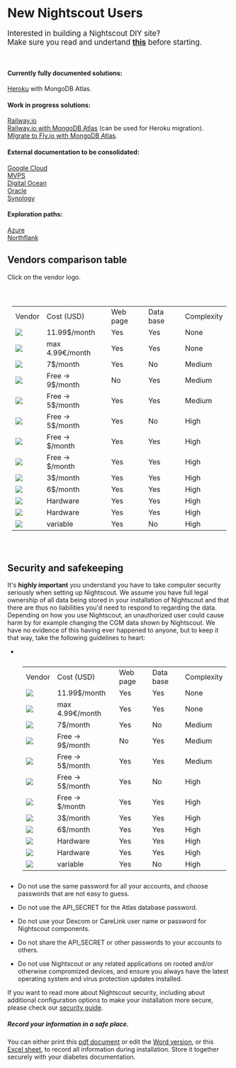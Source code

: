 # New Nightscout Users

<span style="font-size:larger;">Interested in building a Nightscout DIY site?  
Make sure you read and undertand **[this](/#how-much-does-it-cost)** before starting.</span>

</br>

#### Currently fully documented solutions:

[Heroku](../../vendors/heroku/new_user) with MongoDB Atlas.

#### Work in progress solutions:

[Railway.io](../../vendors/railway.app/new_user)  
[Railway.io with MongoDB Atlas](../../vendors/railway.app/migrate) (can be used for Heroku migration).  
[MIgrate to Fly.io with MongoDB Atlas](../../vendors/fly.io/migrate/).

#### External documentation to be consolidated:

[Google Cloud](../../vendors/google/new_user)  
[MVPS](../../vendors/MVPS/new_user)  
[Digital Ocean](../../vendors/digitalocean/new_user)  
[Oracle](../../vendors/oracle/new_user)  
[Synology](../../vendors/synology/new_user)

#### Exploration paths:

[Azure](../../vendors/azure/new_azure)  
[Northflank](../../vendors/northflank/new_user)

## Vendors comparison table

Click on the vendor logo.

<table style="padding:10px">
    <tr>
        <td>Vendor</td>
    	<td>Cost (USD)</td>
        <td>Web page</td>
        <td>Data base</td>
        <td>Complexity</td>
    </tr>
    <tr>
        <td><a href="/vendors/T1Pal/new_user/"><img src="../../vendors/img/T1Pal.png" align="center"></a></td>
    	<td>11.99$/month</td>
        <td>Yes</td>
        <td>Yes</td>
        <td>None</td>
    </tr>
    <tr>
        <td><a href="/vendors/10BE/"><img src="../../vendors/img/10BE.png" align="center"></a></td>
    	<td>max 4.99€/month</td>
        <td>Yes</td>
        <td>Yes</td>
        <td>None</td>
    </tr>
    <tr>
        <td><a href="/vendors/heroku/new_user/"><img src="../../vendors/img/Heroku.png" align="center"></a></td>
    	<td>7$/month</td>
        <td>Yes</td>
        <td>No</td>
        <td>Medium</td>
    </tr>
    <tr>
        <td><a href="/vendors/mongodb/atlas/#create-an-atlas-database"><img src="../../vendors/img/Atlas.png" align="center"></a></td>
    	<td>Free -></br>9$/month</td>
        <td>No</td>
        <td>Yes</td>
        <td>Medium</td>
    </tr>
    <tr>
        <td><a href="/vendors/railway.app/new_user"><img src="../../vendors/img/railway-app-logo.png" align="center"></a></td>
        <td>Free -></br>5$/month</td>
        <td>Yes</td>
        <td>Yes</td>
        <td>Medium</td>
    </tr>
    <tr>
        <td><a href="/vendors/fly.io/new_user"><img src="../../vendors/img/flyio-logo.png" align="center"></a></td>
        <td>Free -></br>5$/month</td>
        <td>Yes</td>
        <td>No</td>
        <td>High</td>
    </tr>
    <tr>
        <td><a href="/vendors/google/new_user"><img src="../../vendors/img/GoogleCloud.png" align="center"></td>
        <td>Free -></br>$/month</td>
        <td>Yes</td>
        <td>Yes</td>
        <td>High</td>
    </tr>
    <tr>
        <td><img src="../../vendors/img/Oracle.png" align="center"></td>
        <td>Free -></br>$/month</td>
        <td>Yes</td>
        <td>Yes</td>
        <td>High</td>
    </tr>
    <tr>
        <td><img src="../../vendors/img/MVPS.png" align="center"></td>
    	<td>3$/month</td>
        <td>Yes</td>
        <td>Yes</td>
        <td>High</td>
    </tr>
    <tr>
        <td><a href="/vendors/digitalocean/new_user"><img src="../../vendors/img/DO.png" align="center"></a></td>
    	<td>6$/month</td>
        <td>Yes</td>
        <td>Yes</td>
        <td>High</td>
    </tr>
    <tr>
        <td><img src="../../vendors/img/RPi.png" align="center"></td>
    	<td>Hardware</td>
        <td>Yes</td>
        <td>Yes</td>
        <td>High</td>
    </tr>
    <tr>
        <td><img src="../../vendors/img/Synology.png" align="center"></td>
    	<td>Hardware</td>
        <td>Yes</td>
        <td>Yes</td>
        <td>High</td>
    </tr>
    <tr>
        <td><a href="/vendors/azure/new_azure/"><img src="../../vendors/img/Azure.png" align="center"></a>	     </td>
        <td>variable</td>
        <td>Yes</td>
        <td>No</td>
        <td>High</td>
     </tr>
</table>

</br>

## Security and safekeeping

It's **highly important** you understand you have to take computer security seriously when setting up Nightscout. We assume you have full legal ownership of all data being stored in your installation of Nightscout and that there are thus no liabilities you'd need to respond to regarding the data. Depending on how you use Nightscout, an unauthorized user could cause harm by for example changing the CGM data shown by Nightscout. We have no evidence of this having ever happened to anyone, but to keep it that way, take the following guidelines to heart:

- <table style="padding:10px">
      <tr>
          <td>Vendor</td>
      	<td>Cost (USD)</td>
          <td>Web page</td>
          <td>Data base</td>
          <td>Complexity</td>
      </tr>
      <tr>
          <td><a href="/vendors/T1Pal/new_user/"><img src="../../vendors/img/T1Pal.png" align="center"></a></td>
      	<td>11.99$/month</td>
          <td>Yes</td>
          <td>Yes</td>
          <td>None</td>
      </tr>
      <tr>
          <td><a href="/vendors/10BE/"><img src="../../vendors/img/10BE.png" align="center"></a></td>
      	<td>max 4.99€/month</td>
          <td>Yes</td>
          <td>Yes</td>
          <td>None</td>
      </tr>
      <tr>
          <td><a href="/vendors/heroku/new_user/"><img src="../../vendors/img/Heroku.png" align="center"></a></td>
      	<td>7$/month</td>
          <td>Yes</td>
          <td>No</td>
          <td>Medium</td>
      </tr>
      <tr>
          <td><a href="/vendors/mongodb/atlas/#create-an-atlas-database"><img src="../../vendors/img/Atlas.png" align="center"></a></td>
      	<td>Free -></br>9$/month</td>
          <td>No</td>
          <td>Yes</td>
          <td>Medium</td>
      </tr>
      <tr>
          <td><a href="/vendors/railway.app/new_user"><img src="../../vendors/img/railway-app-logo.png" align="center"></a></td>
          <td>Free -></br>5$/month</td>
          <td>Yes</td>
          <td>Yes</td>
          <td>Medium</td>
      </tr>
      <tr>
          <td><a href="/vendors/fly.io/new_user"><img src="../../vendors/img/flyio-logo.png" align="center"></a></td>
          <td>Free -></br>5$/month</td>
          <td>Yes</td>
          <td>No</td>
          <td>High</td>
      </tr>
      <tr>
          <td><img src="../../vendors/img/Oracle.png" align="center"></td>
          <td>Free -></br>$/month</td>
          <td>Yes</td>
          <td>Yes</td>
          <td>High</td>
      </tr>
      <tr>
          <td><img src="../../vendors/img/MVPS.png" align="center"></td>
      	<td>3$/month</td>
          <td>Yes</td>
          <td>Yes</td>
          <td>High</td>
      </tr>
      <tr>
          <td><a href="/vendors/digitalocean/new_user"><img src="../../vendors/img/DO.png" align="center"></a></td>
      	<td>6$/month</td>
          <td>Yes</td>
          <td>Yes</td>
          <td>High</td>
      </tr>
      <tr>
          <td><img src="../../vendors/img/RPi.png" align="center"></td>
      	<td>Hardware</td>
          <td>Yes</td>
          <td>Yes</td>
          <td>High</td>
      </tr>
      <tr>
          <td><img src="../../vendors/img/Synology.png" align="center"></td>
      	<td>Hardware</td>
          <td>Yes</td>
          <td>Yes</td>
          <td>High</td>
      </tr>
      <tr>
          <td><a href="/vendors/azure/new_azure/"><img src="../../vendors/img/Azure.png" align="center"></a>	     </td>
          <td>variable</td>
          <td>Yes</td>
          <td>No</td>
          <td>High</td>
       </tr>
  </table>

- Do not use the same password for all your accounts, and choose passwords that are not easy to guess.
- Do not use the API_SECRET for the Atlas database password.
- Do not use your Dexcom or CareLink user name or password for Nightscout components.
- Do not share the API_SECRET or other passwords to your accounts to others.
- Do not use Nightscout or any related applications on rooted and/or otherwise compromized devices, and ensure you always have the latest operating system and virus protection updates installed.

If you want to read more about Nightscout security, including about additional configuration options to make your installation more secure, please check our [security guide](../security/).

##### Record your information in a safe place.

You can either print this [pdf document](./NightscoutDataRecord.pdf) or edit the [Word version](./NightscoutDataRecord.docx), or this [Excel sheet](./NightscoutDataRecord.xlsx), to record all information during installation. Store it together securely with your diabetes documentation.

